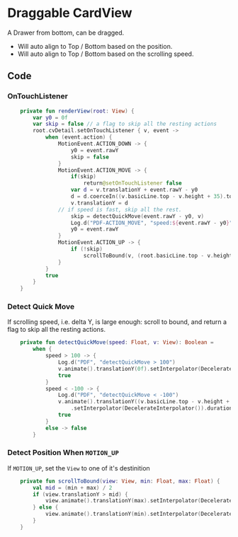 # Draggable CardView

A Drawer from bottom, can be dragged.

- Will auto align to Top / Bottom based on the position.
- Will auto align to Top / Bottom based on the scrolling speed.

## Code

### OnTouchListener

```kt
    private fun renderView(root: View) {
        var y0 = 0f
        var skip = false // a flag to skip all the resting actions
        root.cvDetail.setOnTouchListener { v, event ->
            when (event.action) {
                MotionEvent.ACTION_DOWN -> {
                    y0 = event.rawY
                    skip = false
                }
                MotionEvent.ACTION_MOVE -> {
                    if(skip)
                        return@setOnTouchListener false
                    var d = v.translationY + event.rawY - y0
                    d = d.coerceIn((v.basicLine.top - v.height + 35).toFloat(), 0f)
                    v.translationY = d
                // if speed is fast, skip all the rest.
                    skip = detectQuickMove(event.rawY - y0, v)
                    Log.d("PDF-ACTION_MOVE", "speed:${event.rawY - y0}")
                    y0 = event.rawY
                }
                MotionEvent.ACTION_UP -> {
                    if (!skip)
                        scrollToBound(v, (root.basicLine.top - v.height + 35).toFloat(), 0f)
                }
            }
            true
        }
    }
```

### Detect Quick Move

If scrolling speed, i.e. delta Y, is large enough: scroll to bound, and return a flag to skip all the resting actions.

```kt
    private fun detectQuickMove(speed: Float, v: View): Boolean =
        when {
            speed > 100 -> {
                Log.d("PDF", "detectQuickMove > 100")
                v.animate().translationY(0f).setInterpolator(DecelerateInterpolator()).duration = 300
                true
            }
            speed < -100 -> {
                Log.d("PDF", "detectQuickMove < -100")
                v.animate().translationY((v.basicLine.top - v.height + 35).toFloat())
                    .setInterpolator(DecelerateInterpolator()).duration = 300
                true
            }
            else -> false
        }
```

### Detect Position When `MOTION_UP`

If `MOTION_UP`, set the `View` to one of it's destinition

```kt
    private fun scrollToBound(view: View, min: Float, max: Float) {
        val mid = (min + max) / 2
        if (view.translationY > mid) {
            view.animate().translationY(max).setInterpolator(DecelerateInterpolator()).duration = 300
        } else {
            view.animate().translationY(min).setInterpolator(DecelerateInterpolator()).duration = 300
        }
    }
```
